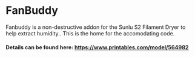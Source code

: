 # FanBuddy
Fanbuddy is a non-destructive addon for the Sunlu S2 Filament Dryer to help extract humidity..
This is the home for the accomodating code.

#### Details can be found here: https://www.printables.com/model/564982
